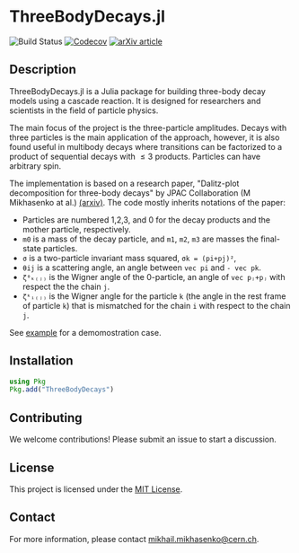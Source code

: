 # ThreeBodyDecays.jl

![Build Status](https://github.com/mmikhasenko/ThreeBodyDecays.jl/actions/workflows/ci.yaml/badge.svg)
[![Codecov](https://codecov.io/gh/mmikhasenko/ThreeBodyDecays.jl/branch/master/graph/badge.svg)](https://codecov.io/gh/mmikhasenko/ThreeBodyDecays.jl)
[![arXiv article](https://img.shields.io/badge/article-PRD%20101%2C%20034033-yellowgreen)](https://arxiv.org/abs/1910.04566)

## Description

ThreeBodyDecays.jl is a Julia package for building three-body decay models using a cascade reaction.
It is designed for researchers and scientists in the field of particle physics.

The main focus of the project is the three-particle amplitudes.
Decays with three particles is the main application of the approach, however, it is also found useful in multibody decays where
transitions can be factorized to a product of sequential decays with $≤3$ products. Particles can have arbitrary spin.

The implementation is based on a research paper,
"Dalitz-plot decomposition for three-body decays" by JPAC Collaboration (M Mikhasenko at al.) [(arxiv)](http://inspirehep.net/record/1758460).
The code mostly inherits notations of the paper:

- Particles are numbered 1,2,3, and 0 for the decay products and the mother particle, respectively.
- `m0` is a mass of the decay particle, and `m1`, `m2`, `m3` are masses the final-state particles.
- `σ` is a two-particle invariant mass squared, `σk = (pi+pj)²`,
- `θij` is a scattering angle, an angle between `vec pi` and `- vec pk`.
- `ζ⁰ₖ₍ⱼ₎` is the Wigner angle of the 0-particle, an angle of `vec pⱼ+pⱼ` with respect the the chain `j`.
- `ζᵏᵢ₍ⱼ₎` is the Wigner angle for the particle `k` (the angle in the rest frame of particle `k`) that is mismatched for the chain `i` with respect to the chain `j`.

See [example](docs/src/demo.jl) for a demomostration case.

## Installation

```julia
using Pkg
Pkg.add("ThreeBodyDecays")
```

## Contributing

We welcome contributions! Please submit an issue to start a discussion.

## License

This project is licensed under the [MIT License](LICENSE.md).

## Contact

For more information, please contact [mikhail.mikhasenko@cern.ch](mailto:mikhail.mikhasenko@cern.ch).
